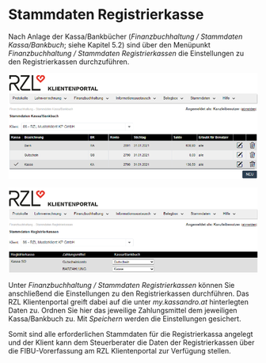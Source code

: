 # Stammdaten Registrierkasse

Nach Anlage der Kassa/Bankbücher (*Finanzbuchhaltung / Stammdaten Kassa/Bankbuch*; siehe Kapitel 5.2) sind über den Menüpunkt *Finanzbuchhaltung / Stammdaten Registrierkassen* die Einstellungen zu den Registrierkassen durchzuführen.


![](img/image78.png)


![](img/image79.png)

Unter *Finanzbuchhaltung / Stammdaten Registrierkassen* können Sie anschließend die Einstellungen zu den Registrierkassen durchführen. Das RZL Klientenportal greift dabei auf die unter *my.kassandro.at* hinterlegten Daten zu. Ordnen Sie hier das jeweilige Zahlungsmittel dem jeweiligen Kassa/Bankbuch zu. Mit *Speichern* werden die Einstellungen gesichert.

Somit sind alle erforderlichen Stammdaten für die Registrierkassa angelegt und der Klient kann dem Steuerberater die Daten der Registrierkassen über die FIBU-Vorerfassung am RZL Klientenportal zur Verfügung stellen.